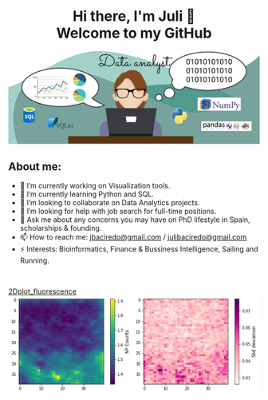 <div align="center">
<h1 align="center"> Hi there, I'm Juli 👋 <br> Welcome to my GitHub
 </h1>
</div>
<img src="data_analyst.jpg"> 

## About me:

- 🔭 I’m currently working on Visualization tools.
- 🌱 I’m currently learning Python and SQL.
- 👯 I’m looking to collaborate on Data Analytics projects.
- 🤔 I’m looking for help with job search for full-time positions.
- 💬 Ask me about any concerns you may have on PhD lifestyle in Spain, scholarships & founding.
- 📫 How to reach me: jbaciredo@gmail.com / julibaciredo@gmail.com
- ⚡ Interests: Bioinformatics, Finance & Bussiness Intelligence, Sailing and Running.
<br>

<a href="https://github.com/jbaciredo/2Dplot_fluorescence"> 2Dplot_fluorescence <br> <img src="image.repo.jpg"></a>
